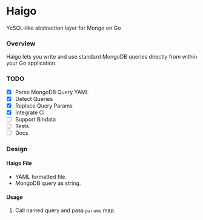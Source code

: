 # Haigo
YeSQL-like abstraction layer for Mongo on Go

### Overview
Haigo lets you write and use standard MongoDB queries directly from within your
Go application.


### TODO

- [x] Parse MongoDB Query YAML
- [x] Detect Queries
- [x] Replace Query Params
- [x] Integrate CI
- [ ] Support Bindata
- [ ] Tests
- [ ] Docs

### Design

#### Haigo File

* YAML formatted file.
* MongoDB query as string.

#### Usage

1. Call named query and pass `params` map.

